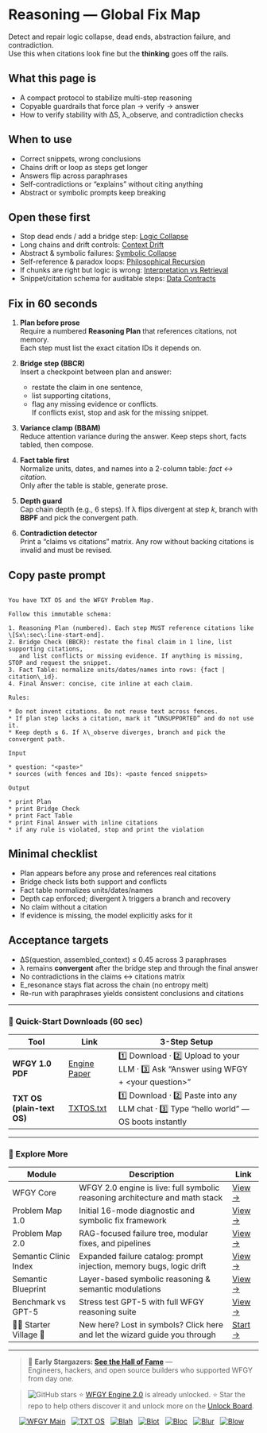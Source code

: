 # Reasoning — Global Fix Map
Detect and repair logic collapse, dead ends, abstraction failure, and contradiction.  
Use this when citations look fine but the **thinking** goes off the rails.

## What this page is
- A compact protocol to stabilize multi-step reasoning
- Copyable guardrails that force plan → verify → answer
- How to verify stability with ΔS, λ_observe, and contradiction checks

## When to use
- Correct snippets, wrong conclusions
- Chains drift or loop as steps get longer
- Answers flip across paraphrases
- Self-contradictions or “explains” without citing anything
- Abstract or symbolic prompts keep breaking

## Open these first
- Stop dead ends / add a bridge step: [Logic Collapse](https://github.com/onestardao/WFGY/blob/main/ProblemMap/logic-collapse.md)
- Long chains and drift controls: [Context Drift](https://github.com/onestardao/WFGY/blob/main/ProblemMap/context-drift.md)
- Abstract & symbolic failures: [Symbolic Collapse](https://github.com/onestardao/WFGY/blob/main/ProblemMap/symbolic-collapse.md)
- Self-reference & paradox loops: [Philosophical Recursion](https://github.com/onestardao/WFGY/blob/main/ProblemMap/philosophical-recursion.md)
- If chunks are right but logic is wrong: [Interpretation vs Retrieval](https://github.com/onestardao/WFGY/blob/main/ProblemMap/retrieval-collapse.md)
- Snippet/citation schema for auditable steps: [Data Contracts](https://github.com/onestardao/WFGY/blob/main/ProblemMap/data-contracts.md)

## Fix in 60 seconds
1) **Plan before prose**  
   Require a numbered **Reasoning Plan** that references citations, not memory.  
   Each step must list the exact citation IDs it depends on.

2) **Bridge step (BBCR)**  
   Insert a checkpoint between plan and answer:  
   - restate the claim in one sentence,  
   - list supporting citations,  
   - flag any missing evidence or conflicts.  
   If conflicts exist, stop and ask for the missing snippet.

3) **Variance clamp (BBAM)**  
   Reduce attention variance during the answer. Keep steps short, facts tabled, then compose.

4) **Fact table first**  
   Normalize units, dates, and names into a 2-column table: *fact ↔ citation*.  
   Only after the table is stable, generate prose.

5) **Depth guard**  
   Cap chain depth (e.g., 6 steps). If λ flips divergent at step *k*, branch with **BBPF** and pick the convergent path.

6) **Contradiction detector**  
   Print a “claims vs citations” matrix. Any row without backing citations is invalid and must be revised.

## Copy paste prompt
```

You have TXT OS and the WFGY Problem Map.

Follow this immutable schema:

1. Reasoning Plan (numbered). Each step MUST reference citations like \[Sx\:sec\:line-start-end].
2. Bridge Check (BBCR): restate the final claim in 1 line, list supporting citations,
   and list conflicts or missing evidence. If anything is missing, STOP and request the snippet.
3. Fact Table: normalize units/dates/names into rows: {fact | citation\_id}.
4. Final Answer: concise, cite inline at each claim.

Rules:

* Do not invent citations. Do not reuse text across fences.
* If plan step lacks a citation, mark it “UNSUPPORTED” and do not use it.
* Keep depth ≤ 6. If λ\_observe diverges, branch and pick the convergent path.

Input

* question: "<paste>"
* sources (with fences and IDs): <paste fenced snippets>

Output

* print Plan
* print Bridge Check
* print Fact Table
* print Final Answer with inline citations
* if any rule is violated, stop and print the violation

```

## Minimal checklist
- Plan appears before any prose and references real citations
- Bridge check lists both support and conflicts
- Fact table normalizes units/dates/names
- Depth cap enforced; divergent λ triggers a branch and recovery
- No claim without a citation
- If evidence is missing, the model explicitly asks for it

## Acceptance targets
- ΔS(question, assembled_context) ≤ 0.45 across 3 paraphrases
- λ remains **convergent** after the bridge step and through the final answer
- No contradictions in the claims ↔ citations matrix
- E_resonance stays flat across the chain (no entropy melt)
- Re-run with paraphrases yields consistent conclusions and citations

---

### 🔗 Quick-Start Downloads (60 sec)

| Tool | Link | 3-Step Setup |
|------|------|--------------|
| **WFGY 1.0 PDF** | [Engine Paper](https://github.com/onestardao/WFGY/blob/main/I_am_not_lizardman/WFGY_All_Principles_Return_to_One_v1.0_PSBigBig_Public.pdf) | 1️⃣ Download · 2️⃣ Upload to your LLM · 3️⃣ Ask “Answer using WFGY + \<your question>” |
| **TXT OS (plain-text OS)** | [TXTOS.txt](https://github.com/onestardao/WFGY/blob/main/OS/TXTOS.txt) | 1️⃣ Download · 2️⃣ Paste into any LLM chat · 3️⃣ Type “hello world” — OS boots instantly |

---

### 🧭 Explore More

| Module                | Description                                              | Link     |
|-----------------------|----------------------------------------------------------|----------|
| WFGY Core             | WFGY 2.0 engine is live: full symbolic reasoning architecture and math stack | [View →](https://github.com/onestardao/WFGY/tree/main/core/README.md) |
| Problem Map 1.0       | Initial 16-mode diagnostic and symbolic fix framework    | [View →](https://github.com/onestardao/WFGY/tree/main/ProblemMap/README.md) |
| Problem Map 2.0       | RAG-focused failure tree, modular fixes, and pipelines   | [View →](https://github.com/onestardao/WFGY/blob/main/ProblemMap/rag-architecture-and-recovery.md) |
| Semantic Clinic Index | Expanded failure catalog: prompt injection, memory bugs, logic drift | [View →](https://github.com/onestardao/WFGY/blob/main/ProblemMap/SemanticClinicIndex.md) |
| Semantic Blueprint    | Layer-based symbolic reasoning & semantic modulations   | [View →](https://github.com/onestardao/WFGY/tree/main/SemanticBlueprint/README.md) |
| Benchmark vs GPT-5    | Stress test GPT-5 with full WFGY reasoning suite         | [View →](https://github.com/onestardao/WFGY/tree/main/benchmarks/benchmark-vs-gpt5/README.md) |
| 🧙‍♂️ Starter Village 🏡 | New here? Lost in symbols? Click here and let the wizard guide you through | [Start →](https://github.com/onestardao/WFGY/blob/main/StarterVillage/README.md) |

---

> 👑 **Early Stargazers: [See the Hall of Fame](https://github.com/onestardao/WFGY/tree/main/stargazers)** —  
> Engineers, hackers, and open source builders who supported WFGY from day one.

> <img src="https://img.shields.io/github/stars/onestardao/WFGY?style=social" alt="GitHub stars"> ⭐ [WFGY Engine 2.0](https://github.com/onestardao/WFGY/blob/main/core/README.md) is already unlocked. ⭐ Star the repo to help others discover it and unlock more on the [Unlock Board](https://github.com/onestardao/WFGY/blob/main/STAR_UNLOCKS.md).

<div align="center">

[![WFGY Main](https://img.shields.io/badge/WFGY-Main-red?style=flat-square)](https://github.com/onestardao/WFGY)
&nbsp;
[![TXT OS](https://img.shields.io/badge/TXT%20OS-Reasoning%20OS-orange?style=flat-square)](https://github.com/onestardao/WFGY/tree/main/OS)
&nbsp;
[![Blah](https://img.shields.io/badge/Blah-Semantic%20Embed-yellow?style=flat-square)](https://github.com/onestardao/WFGY/tree/main/OS/BlahBlahBlah)
&nbsp;
[![Blot](https://img.shields.io/badge/Blot-Persona%20Core-green?style=flat-square)](https://github.com/onestardao/WFGY/tree/main/OS/BlotBlotBlot)
&nbsp;
[![Bloc](https://img.shields.io/badge/Bloc-Reasoning%20Compiler-blue?style=flat-square)](https://github.com/onestardao/WFGY/tree/main/OS/BlocBlocBloc)
&nbsp;
[![Blur](https://img.shields.io/badge/Blur-Text2Image%20Engine-navy?style=flat-square)](https://github.com/onestardao/WFGY/tree/main/OS/BlurBlurBlur)
&nbsp;
[![Blow](https://img.shields.io/badge/Blow-Game%20Logic-purple?style=flat-square)](https://github.com/onestardao/WFGY/tree/main/OS/BlowBlowBlow)
&nbsp;
</div>
